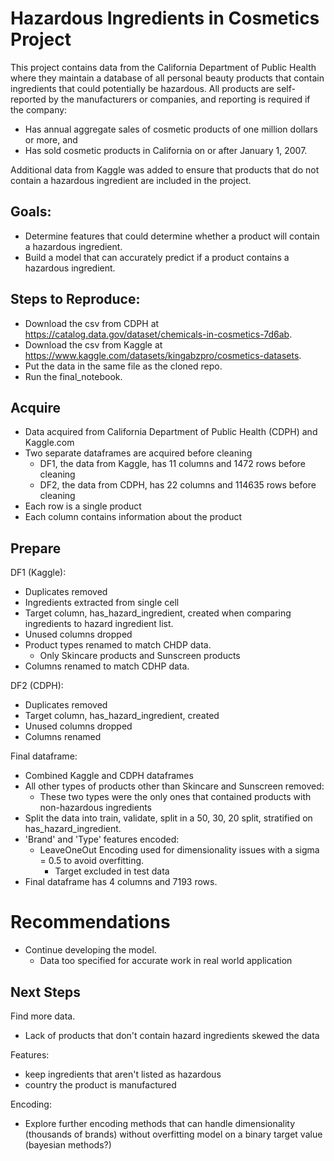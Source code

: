 # Hazardous Ingredients in Cosmetics Project


This project contains data from the California Department of Public Health where they maintain a database of all personal beauty products that contain ingredients that could potentially be hazardous. All products are self-reported by the manufacturers or companies, and reporting is required if the company:

   * Has annual aggregate sales of cosmetic products of one million dollars or more, and
   * Has sold cosmetic products in California on or after January 1, 2007.
   
Additional data from Kaggle was added to ensure that products that do not contain a hazardous ingredient are included in the project.

## Goals:
   * Determine features that could determine whether a product will contain a hazardous ingredient.
   * Build a model that can accurately predict if a product contains a hazardous ingredient.

## Steps to Reproduce:
   * Download the csv from CDPH at https://catalog.data.gov/dataset/chemicals-in-cosmetics-7d6ab.
   *  Download the csv from Kaggle at https://www.kaggle.com/datasets/kingabzpro/cosmetics-datasets.
   * Put the data in the same file as the cloned repo.
   * Run the final_notebook.
   
## Acquire
* Data acquired from California Department of Public Health (CDPH) and Kaggle.com
* Two separate dataframes are acquired before cleaning
    * DF1, the data from Kaggle, has 11 columns and 1472 rows before cleaning
    * DF2, the data from CDPH, has 22 columns and 114635 rows before cleaning
* Each row is a single product
* Each column contains information about the product

## Prepare
DF1 (Kaggle):
* Duplicates removed
* Ingredients extracted from single cell
* Target column, has_hazard_ingredient, created when comparing ingredients to hazard ingredient list.
* Unused columns dropped
* Product types renamed to match CHDP data.
    * Only Skincare products and Sunscreen products
* Columns renamed to match CDHP data.

DF2 (CDPH):
* Duplicates removed
* Target column, has_hazard_ingredient, created
* Unused columns dropped
* Columns renamed

Final dataframe:
* Combined Kaggle and CDPH dataframes
* All other types of products other than Skincare and Sunscreen removed:
    * These two types were the only ones that contained products with non-hazardous ingredients
* Split the data into train, validate, split in a 50, 30, 20 split, stratified on has_hazard_ingredient.
* 'Brand' and 'Type' features encoded:
    * LeaveOneOut Encoding used for dimensionality issues with a sigma = 0.5 to avoid overfitting.
        * Target excluded in test data
* Final dataframe has 4 columns and 7193 rows.


# Recommendations
* Continue developing the model.
    * Data too specified for accurate work in real world application


## Next Steps
Find more data.
   * Lack of products that don't contain hazard ingredients skewed the data
  
Features:

   * keep ingredients that aren't listed as hazardous
   * country the product is manufactured
    
Encoding:

   * Explore further encoding methods that can handle dimensionality (thousands of brands) without overfitting model on a binary target value (bayesian methods?)